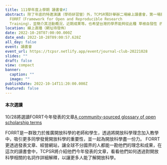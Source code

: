 ```yaml
---
title: 111學年度上學期 讀書會#1
abstract: 除了年底的特邀演講（學術研習營）外，TCPSR預計舉辦二場線上讀書會，第一場將會在10/28下午三點至五點，用線上直播的方式和大家見面。主旨在介紹近來迅速竄起的
  FORRT（Framework for Open and Reproducible Research
  Training），並簡介其活動概況，近期成果等。也希望台灣的學界能夠從此種 草根自發性 的學術組織社團中得到啟發，甚至效法學習。
location: 線上直播（網址待發佈）
date: 2022-10-28T07:00:00.000Z
date_end: 2022-10-28T09:00:57.628Z
all_day: false
event: 讀書會
event_url: https://tcpsr.netlify.app/event/journal-club-20221028
slides: ""
draft: false
view: compact
banner:
  caption: ""
  image: ""
publishDate: 2022-10-14T11:20:00.000Z
featured: false
---
```


#### 本次選讀

10/28將選讀FORRT今年發表的文章[A community-sourced glossary of open scholarship terms](https://pubmed.ncbi.nlm.nih.gov/35190714/)

FORRT是一群致力於推廣開放科學的老師和學生，透過將開放科學理念加入教學中，吸引更多同學發覺開放科學的重要性，並一起為開放科學盡一份力。
FORRT更透過發表文章、經營網站，讓全球不分國界的人都能一勘他們的理念和成果，在這次的讀書會中，TCPSR將介紹他們今年發表的文章，看看他們如何透過對開放科學相關的名詞作詳細解釋，以讓更多人能了解開放科學。
